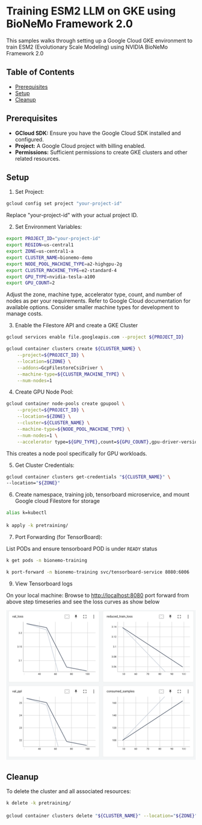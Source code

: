 # Training ESM2 LLM on GKE using BioNeMo Framework 2.0

This samples walks through setting up a Google Cloud GKE environment to train ESM2 (Evolutionary Scale Modeling) using NVIDIA BioNeMo Framework 2.0

## Table of Contents

- [Prerequisites](#prerequisites)
- [Setup](#setup)
- [Cleanup](#cleanup)

## Prerequisites

- **GCloud SDK:** Ensure you have the Google Cloud SDK installed and configured.
- **Project:**  A Google Cloud project with billing enabled.
- **Permissions:**  Sufficient permissions to create GKE clusters and other related resources.

## Setup

1. Set Project:

```bash
gcloud config set project "your-project-id"
```

Replace "your-project-id" with your actual project ID.

2. Set Environment Variables:

```bash
export PROJECT_ID="your-project-id"
export REGION=us-central1
export ZONE=us-central1-a
export CLUSTER_NAME=bionemo-demo
export NODE_POOL_MACHINE_TYPE=a2-highgpu-2g
export CLUSTER_MACHINE_TYPE=e2-standard-4
export GPU_TYPE=nvidia-tesla-a100
export GPU_COUNT=2
```

Adjust the zone, machine type, accelerator type, count, and number of nodes as per your requirements. Refer to Google Cloud documentation for available options. Consider smaller machine types for development to manage costs.

3. Enable the Filestore API and create a GKE Cluster

```bash
gcloud services enable file.googleapis.com --project ${PROJECT_ID}
```

```bash
gcloud container clusters create ${CLUSTER_NAME} \
    --project=${PROJECT_ID} \
    --location=${ZONE} \
    --addons=GcpFilestoreCsiDriver \
    --machine-type=${CLUSTER_MACHINE_TYPE} \
    --num-nodes=1
```

4. Create GPU Node Pool:

```bash
gcloud container node-pools create gpupool \
    --project=${PROJECT_ID} \
    --location=${ZONE} \
    --cluster=${CLUSTER_NAME} \
    --machine-type=${NODE_POOL_MACHINE_TYPE} \
    --num-nodes=1 \
    --accelerator type=${GPU_TYPE},count=${GPU_COUNT},gpu-driver-version=latest 
```

This creates a node pool specifically for GPU workloads.

5. Get Cluster Credentials:

```bash
gcloud container clusters get-credentials "${CLUSTER_NAME}" \
--location="${ZONE}"
```

6. Create namespace, training job, tensorboard microservice, and mount Google cloud Filestore for storage

```bash
alias k=kubectl

k apply -k pretraining/
```

7. Port Forwarding (for TensorBoard):

List PODs and ensure tensorboard POD is under `READY` status

```bash
k get pods -n bionemo-training
```

```bash
k port-forward -n bionemo-training svc/tensorboard-service 8080:6006
```

9. View Tensorboard logs

On your local machine: Browse to <http://localhost:8080> port forward from above step timeseries and see the loss curves as show below

[<img src="./images/tensorboard-results.png" width="750"/>](HighLevelArch)

## Cleanup

To delete the cluster and all associated resources:

```bash
k delete -k pretraining/

gcloud container clusters delete "${CLUSTER_NAME}" --location="${ZONE}" --quiet
```